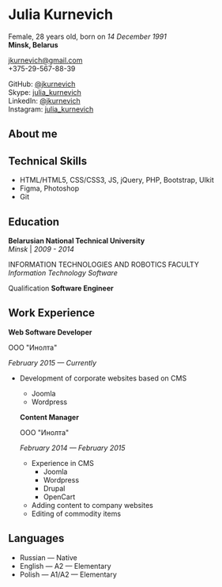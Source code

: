 # Julia Kurnevich

Female, 28 years old, born on _14 December 1991_\
__Minsk, Belarus__

[jkurnevich@gmail.com](mailto:jkurnevich@gmail.com)\
+375-29-567-88-39

GitHub: [@jkurnevich](https://github.com/jkurnevich)\
Skype: [julia_kurnevich](skype:julia_kurnevich)\
LinkedIn: [@jkurnevich](www.linkedin.com/in/jkurnevich)\
Instagram: [julia_kurnevich](https://www.instagram.com/julia_kurnevich/)

## About me



## Technical Skills

* HTML/HTML5, CSS/CSS3, JS, jQuery, PHP, Bootstrap, UIkit
* Figma, Photoshop
* Git

## Education

**Belarusian National Technical University**\
_Minsk_ | _2009 - 2014_

INFORMATION TECHNOLOGIES AND ROBOTICS FACULTY\
_Information Technology Software_

Qualification __Software Еngineer__

## Work Experience

**Web Software Developer**

ООО "Инолта"

_February 2015 — Currently_

* Development of corporate websites based on CMS
  * Joomla
  * Wordpress

  **Content Manager**

  ООО "Инолта"

  _February 2014 — February 2015_

  * Experience in CMS
    * Joomla
    * Wordpress
    * Drupal
    * OpenCart
  * Adding content to company websites
  * Editing of commodity items

## Languages

* Russian — Native
* English — A2 — Elementary
* Polish — A1/A2 — Elementary
